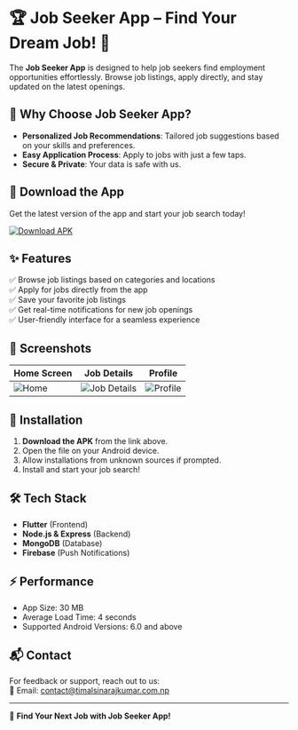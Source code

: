 # 🏆 Job Seeker App – Find Your Dream Job! 🚀  

The **Job Seeker App** is designed to help job seekers find employment opportunities effortlessly. Browse job listings, apply directly, and stay updated on the latest openings.  

## 🌟 Why Choose Job Seeker App?  
- **Personalized Job Recommendations**: Tailored job suggestions based on your skills and preferences.  
- **Easy Application Process**: Apply to jobs with just a few taps.  
- **Secure & Private**: Your data is safe with us.

  
## 📲 Download the App  
Get the latest version of the app and start your job search today!  

[![Download APK](https://img.shields.io/badge/Download-APK-blue?style=for-the-badge&logo=android)](https://github.com/learnwithraj/job-seeker-application/releases/download/v1.0.1/app-release.apk)  

## ✨ Features  
✅ Browse job listings based on categories and locations  
✅ Apply for jobs directly from the app  
✅ Save your favorite job listings  
✅ Get real-time notifications for new job openings  
✅ User-friendly interface for a seamless experience  

## 📸 Screenshots  
| Home Screen | Job Details | Profile |  
|-------------|------------|---------|  
| ![Home](https://res.cloudinary.com/dbfocstdc/image/upload/v1739208281/8b68bd2e-3792-4802-af0c-fd21535595fc_ytjtfl.jpg) | ![Job Details](https://res.cloudinary.com/dbfocstdc/image/upload/v1739208292/866f6398-6354-40a5-b079-76f88b8526d8_lykirx.jpg) | ![Profile](https://res.cloudinary.com/dbfocstdc/image/upload/v1739208306/f2e1d2d6-4527-4943-8287-0932078d7ecc_rhbor1.jpg) |  

## 🔧 Installation  
1. **Download the APK** from the link above.  
2. Open the file on your Android device.  
3. Allow installations from unknown sources if prompted.  
4. Install and start your job search!  

## 🛠️ Tech Stack  
- **Flutter** (Frontend)  
- **Node.js & Express** (Backend)  
- **MongoDB** (Database)  
- **Firebase** (Push Notifications)

## ⚡ Performance
- App Size: 30 MB
- Average Load Time: 4 seconds
- Supported Android Versions: 6.0 and above    

## 📬 Contact  
For feedback or support, reach out to us:  
📧 Email: contact@timalsinarajkumar.com.np

---

🚀 **Find Your Next Job with Job Seeker App!**  
